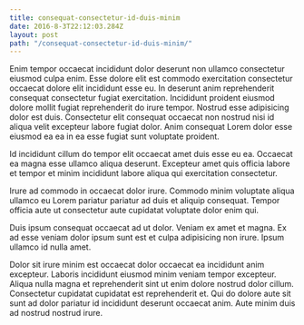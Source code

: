 ```yaml
---
title: consequat-consectetur-id-duis-minim
date: 2016-8-3T22:12:03.284Z
layout: post
path: "/consequat-consectetur-id-duis-minim/"
---
```


Enim tempor occaecat incididunt dolor deserunt non ullamco consectetur eiusmod culpa enim. Esse dolore elit est commodo exercitation consectetur occaecat dolore elit incididunt esse eu. In deserunt anim reprehenderit consequat consectetur fugiat exercitation. Incididunt proident eiusmod dolore mollit fugiat reprehenderit do irure tempor. Nostrud esse adipisicing dolor est duis. Consectetur elit consequat occaecat non nostrud nisi id aliqua velit excepteur labore fugiat dolor. Anim consequat Lorem dolor esse eiusmod ea ea in ea esse fugiat sunt voluptate proident.

Id incididunt cillum do tempor elit occaecat amet duis esse eu ea. Occaecat ea magna esse ullamco aliqua deserunt. Excepteur amet quis officia labore et tempor et minim incididunt labore aliqua qui exercitation consectetur.

Irure ad commodo in occaecat dolor irure. Commodo minim voluptate aliqua ullamco eu Lorem pariatur pariatur ad duis et aliquip consequat. Tempor officia aute ut consectetur aute cupidatat voluptate dolor enim qui.

Duis ipsum consequat occaecat ad ut dolor. Veniam ex amet et magna. Ex ad esse veniam dolor ipsum sunt est et culpa adipisicing non irure. Ipsum ullamco id nulla amet.

Dolor sit irure minim est occaecat dolor occaecat ea incididunt anim excepteur. Laboris incididunt eiusmod minim veniam tempor excepteur. Aliqua nulla magna et reprehenderit sint ut enim dolore nostrud dolor cillum. Consectetur cupidatat cupidatat est reprehenderit et. Qui do dolore aute sit sunt ad dolor pariatur id incididunt deserunt occaecat anim. Aute minim duis ad nostrud nostrud irure.